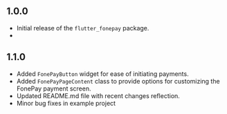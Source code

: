 ## 1.0.0
* Initial release of the `flutter_fonepay` package.
* 
## 1.1.0
* Added `FonePayButton` widget for ease of initiating payments.
* Added `FonePayPageContent` class to provide options for customizing the FonePay payment screen.
* Updated README.md file with recent changes reflection.
* Minor bug fixes in example project
